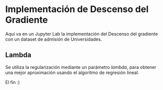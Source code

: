 # Implementación de Descenso del Gradiente
Aquí va en un Jupyter Lab la implementación del Descenso del gradiente con un dataset de admisión de Universidades.

## Lambda 
Se utiliza la regularización mediante un parámetro _lambda_, para obtener una mejor aproximación usando el algoritmo de regresión lineal.


El fin :)
